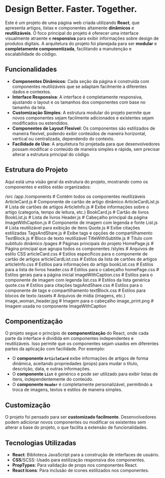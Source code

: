 # Design Better. Faster. Together.

Este é um projeto de uma página web criada utilizando **React**, que apresenta artigos, listas e componentes altamente **dinâmicos** e **reutilizáveis**. O foco principal do projeto é oferecer uma interface visualmente atraente e **responsiva** para exibir informações sobre design de produtos digitais. A arquitetura do projeto foi planejada para ser **modular** e **completamente componentizada**, facilitando a manutenção e escalabilidade do código.

## Funcionalidades

- **Componentes Dinâmicos**: Cada seção da página é construída com componentes reutilizáveis que se adaptam facilmente a diferentes dados e contextos.
- **Interface Responsiva**: A interface é completamente responsiva, ajustando o layout e os tamanhos dos componentes com base no tamanho da tela.
- **Customização Simples**: A estrutura modular do projeto permite que novos componentes sejam facilmente adicionados e existentes sejam modificados ou estendidos.
- **Componentes de Layout Flexível**: Os componentes são estilizados de maneira flexível, podendo exibir conteúdos de maneira horizontal, vertical ou centralizada, dependendo do contexto.
- **Facilidade de Uso**: A arquitetura foi projetada para que desenvolvedores possam modificar o conteúdo de maneira simples e rápida, sem precisar alterar a estrutura principal do código.

## Estrutura do Projeto

Aqui está uma visão geral da estrutura do projeto, mostrando como os componentes e estilos estão organizados:

/src /app /components # Contém todos os componentes reutilizáveis ArticleCard.js # Componente de cartão de artigo dinâmico ArticleCardList.js # Lista de cartões de artigos ArticleInfo.js # Exibe informações sobre o artigo (categoria, tempo de leitura, etc.) BookCard.js # Cartão de livros BookList.js # Lista de livros Header.js # Cabeçalho principal da página ImageWithCaption.js # Componente de imagem com legenda e fonte List.js # Lista reutilizável para exibição de itens Quote.js # Exibe citações estilizadas TagsAndShare.js # Exibe tags e opções de compartilhamento TextBlock.js # Bloco de texto reutilizável TitleWithSubtitle.js # Título com subtítulo dinâmico /pages # Páginas principais do projeto HomePage.js # Página principal que agrupa todos os componentes /styles # Arquivos de estilo CSS articleCard.css # Estilos específicos para o componente de cartão de artigos articleCardList.css # Estilos da lista de cartões de artigos articleInfo.css # Estilos para informações do artigo bookList.css # Estilos para a lista de livros header.css # Estilos para o cabeçalho homePage.css # Estilos gerais para a página inicial imageWithCaption.css # Estilos para o componente de imagem com legenda list.css # Estilos da lista genérica quote.css # Estilos para citações tagsAndShare.css # Estilos para o componente de tags e compartilhamento textBlock.css # Estilos para blocos de texto /assets # Arquivos de mídia (imagens, etc.) image_woman_header.jpg # Imagem para o cabeçalho image_print.png # Imagem usada no componente ImageWithCaption


## Componentização

O projeto segue o princípio de **componentização** do React, onde cada parte da interface é dividida em componentes independentes e reutilizáveis. Isso permite que os componentes sejam usados em diferentes partes da aplicação com facilidade. Por exemplo:

- O **componente `ArticleCard`** exibe informações de artigos de forma dinâmica, aceitando propriedades (props) para mudar o título, descrição, data, e outras informações.
- O **componente `List`** é genérico e pode ser utilizado para exibir listas de itens, independentemente do conteúdo.
- O **componente `Header`** é completamente personalizável, permitindo a troca de imagens, textos e estilos de maneira simples.

## Customização

O projeto foi pensado para ser **customizado facilmente**. Desenvolvedores podem adicionar novos componentes ou modificar os existentes sem alterar a base do projeto, o que facilita a extensão de funcionalidades.

## Tecnologias Utilizadas

- **React**: Biblioteca JavaScript para a construção de interfaces de usuário.
- **CSS**/SCSS: Usado para estilização responsiva dos componentes.
- **PropTypes**: Para validação de props nos componentes React.
- **React Icons**: Para inclusão de ícones estilizados nos componentes.

